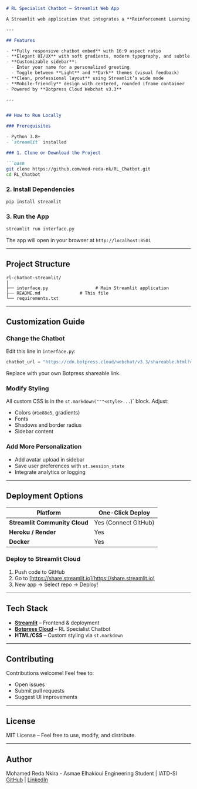 ```markdown
# RL Specialist Chatbot – Streamlit Web App

A Streamlit web application that integrates a **Reinforcement Learning (RL) Specialist Botpress Chatbot** using a responsive iframe embed.

---

## Features

- **Fully responsive chatbot embed** with 16:9 aspect ratio
- **Elegant UI/UX** with soft gradients, modern typography, and subtle shadows
- **Customizable sidebar**:
  - Enter your name for a personalized greeting
  - Toggle between **Light** and **Dark** themes (visual feedback)
- **Clean, professional layout** using Streamlit’s wide mode
- **Mobile-friendly** design with centered, rounded iframe container
- Powered by **Botpress Cloud Webchat v3.3**

---


## How to Run Locally

### Prerequisites

- Python 3.8+
- `streamlit` installed

### 1. Clone or Download the Project

```bash
git clone https://github.com/med-reda-nk/RL_Chatbot.git
cd RL_Chatbot
```

### 2. Install Dependencies

```bash
pip install streamlit
```

### 3. Run the App

```bash
streamlit run interface.py
```


The app will open in your browser at `http://localhost:8501`

---

## Project Structure

```
rl-chatbot-streamlit/
│
├── interface.py                  # Main Streamlit application
├── README.md               # This file
└── requirements.txt
```

---

## Customization Guide

### Change the Chatbot

Edit this line in `interface.py`:

```python
chatbot_url = "https://cdn.botpress.cloud/webchat/v3.3/shareable.html?configUrl=https://files.bpcontent.cloud/2025/10/21/17/20251021171310-UP6Y6TVO.json"
```

Replace with your own Botpress shareable link.

### Modify Styling

All custom CSS is in the `st.markdown("""<style>...`)` block. Adjust:
- Colors (`#1e88e5`, gradients)
- Fonts
- Shadows and border radius
- Sidebar content

### Add More Personalization

- Add avatar upload in sidebar
- Save user preferences with `st.session_state`
- Integrate analytics or logging

---

## Deployment Options

| Platform               | One-Click Deploy |
|------------------------|------------------|
| **Streamlit Community Cloud** | Yes (Connect GitHub) |
| **Heroku / Render**    | Yes              |
| **Docker**             | Yes              |

### Deploy to Streamlit Cloud

1. Push code to GitHub
2. Go to [https://share.streamlit.io](https://share.streamlit.io)
3. New app → Select repo → Deploy!

---


## Tech Stack

- **[Streamlit](https://streamlit.io)** – Frontend & deployment
- **[Botpress Cloud](https://botpress.com)** – RL Specialist Chatbot
- **HTML/CSS** – Custom styling via `st.markdown`

---

## Contributing

Contributions welcome! Feel free to:
- Open issues
- Submit pull requests
- Suggest UI improvements

---

## License

MIT License – Feel free to use, modify, and distribute.

---

## Author

Mohamed Reda Nkira - Asmae Elhakioui
Engineering Student | IATD-SI  
[GitHub](https://github.com/med-reda-nk) | [LinkedIn](www.linkedin.com/in/mohamed-reda-nkira-5691432a3)

